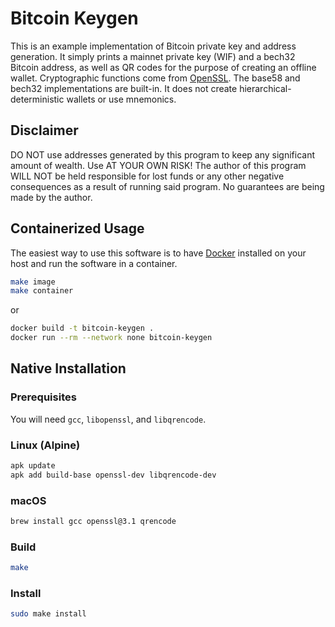 Bitcoin Keygen
==============

This is an example implementation of Bitcoin private key and address generation.  It simply prints a mainnet private key (WIF) and a bech32 Bitcoin address, as well as QR codes for the purpose of creating an offline wallet.  Cryptographic functions come from [OpenSSL](https://www.openssl.org/).  The base58 and bech32 implementations are built-in.  It does not create hierarchical-deterministic wallets or use mnemonics.

## Disclaimer

DO NOT use addresses generated by this program to keep any significant amount of wealth.  Use AT YOUR OWN RISK!  The author of this program WILL NOT be held responsible for lost funds or any other negative consequences as a result of running said program.  No guarantees are being made by the author.

## Containerized Usage

The easiest way to use this software is to have [Docker](https://www.docker.com/) installed on your host and run the software in a container.

```sh
make image
make container
```

or

```sh
docker build -t bitcoin-keygen .
docker run --rm --network none bitcoin-keygen
```

## Native Installation

### Prerequisites

You will need `gcc`, `libopenssl`, and `libqrencode`.

### Linux (Alpine)

```sh
apk update
apk add build-base openssl-dev libqrencode-dev
```

### macOS

```sh
brew install gcc openssl@3.1 qrencode
```

### Build

```sh
make
```

### Install

```sh
sudo make install
```
